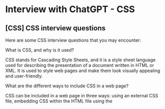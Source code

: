 # Interview with ChatGPT - CSS

## [CSS] CSS interview questions

Here are some CSS interview questions that you may encounter:

What is CSS, and why is it used?

CSS stands for Cascading Style Sheets, and it is a style sheet language used for describing the presentation of a document written in HTML or XML. It is used to style web pages and make them look visually appealing and user-friendly.

What are the different ways to include CSS in a web page?

CSS can be included in a web page in three ways: using an external CSS file, embedding CSS within the HTML file using the <style> tag, or adding inline styles using the style attribute in HTML elements.

What is the box model in CSS?

The box model is a way of representing the content and layout of HTML elements in CSS. It consists of four parts: the content area, padding, border, and margin.

What are pseudo-classes in CSS?

Pseudo-classes are used to apply a special style to specific elements based on their state or position in the document. Examples include :hover, :active, :visited, and :first-child.

What are CSS selectors?

CSS selectors are used to select HTML elements that you want to style. They can be based on element names, classes, IDs, attributes, and more.

What is the difference between absolute and relative positioning in CSS?

Absolute positioning positions an element relative to its containing element, while relative positioning positions an element relative to its normal position in the document flow.

What is the CSS float property, and how is it used?

The CSS float property is used to position elements to the left or right of their containing element. It is commonly used for creating layouts with columns or sidebars.

What is responsive design in CSS?

Responsive design is a design technique that allows web pages to adjust their layout and content based on the screen size and device used to view them. It often involves using CSS media queries to apply different styles based on the screen size.

What is the CSS box-shadow property, and how is it used?

The CSS box-shadow property is used to add a shadow effect to an element. It can be used to create depth and dimension in a design.

What is the CSS display property, and how is it used?

The CSS display property is used to control how an element is displayed on a web page. It can be used to show or hide elements, change their layout behavior, and more. Common values include block, inline, and none.

## [CSS] CSS interview questions (...)

What is CSS, and what is its role in web development?
Answer: CSS (Cascading Style Sheets) is a styling language that is used to describe the visual appearance of HTML and XML documents. CSS is used to separate presentation from content, allowing web designers to control the layout, typography, and color of web pages.

What are the different types of selectors in CSS?
Answer: There are several types of selectors in CSS, including element selectors, class selectors, ID selectors, attribute selectors, pseudo-classes, and pseudo-elements.

What is the box model in CSS, and how does it work?
Answer: The box model is a concept in CSS that describes how elements are laid out on a web page. Each element is treated as a rectangular box, and the size of the box is determined by its content, padding, border, and margin. The box model is important because it affects the layout of the page and the spacing between elements.

What is responsive design, and how do you achieve it with CSS?
Answer: Responsive design is an approach to web design that aims to create web pages that can adapt to different screen sizes and devices. This is achieved using CSS media queries, which allow you to specify different styles for different devices and screen sizes.

What are CSS frameworks, and how do they help in web development?
Answer: CSS frameworks are pre-written sets of CSS code that can be used to style web pages. They often include pre-built components and layouts that can be used to create websites quickly and easily. Frameworks like Bootstrap and Foundation are widely used in web development.

What are CSS preprocessors, and how do they work?
Answer: CSS preprocessors are tools that extend the functionality of CSS by adding features such as variables, mixins, and functions. They work by processing the preprocessor code and outputting standard CSS that can be used in web development. Popular CSS preprocessors include Sass, Less, and Stylus.

How do you optimize CSS for performance?
Answer: To optimize CSS for performance, you can minimize the number of HTTP requests, reduce the size of CSS files, use media queries to load styles only when they are needed, and avoid using inline styles. You can also use CSS frameworks and preprocessors to reduce the amount of CSS code that needs to be written.
